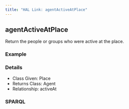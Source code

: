 ```yaml
---
title: "HAL Link: agentActiveAtPlace"
---
```


## agentActiveAtPlace

Return the people or groups who were active at the place.

### Example




### Details

* Class Given: Place
* Returns Class: Agent
* Relationship: activeAt


### SPARQL
```

```

